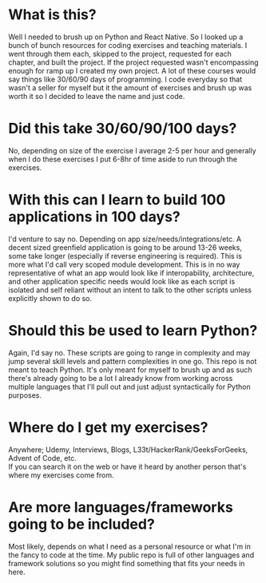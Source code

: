 # What is this?
Well I needed to brush up on Python and React Native. So I looked up a bunch of bunch resources for coding exercises and teaching materials. I went through them each, skipped to the project, requested for each chapter, and built the project. If the project requested wasn't encompassing enough for ramp up I created my own project. A lot of these courses would say things like 30/60/90 days of programming. I code everyday so that wasn't a seller for myself but it the amount of exercises and brush up was worth it so I decided to leave the name and just code.

# Did this take 30/60/90/100 days?
No, depending on size of the exercise I average 2-5 per hour and generally when I do these exercises I put 6-8hr of time aside to run through the exercises. 

# With this can I learn to build 100 applications in 100 days?
I'd venture to say no. Depending on app size/needs/integrations/etc. A decent sized greenfield application is going to be around 13-26 weeks, some take longer (especially if reverse engineering is required). This is more what I'd call very scoped module development. This is in no way representative of what an app would look like if interopability, architecture, and other application specific needs would look like as each script is isolated and self reliant without an intent to talk to the other scripts unless explicitly shown to do so.

# Should this be used to learn Python?
Again, I'd say no. These scripts are going to range in complexity and may jump several skill levels and pattern complexities in one go. This repo is not meant to teach Python. It's only meant for myself to brush up and as such there's already going to be a lot I already know from working across multiple languages that I'll pull out and just adjust syntactically for Python purposes.

# Where do I get my exercises?
Anywhere; Udemy, Interviews, Blogs, L33t/HackerRank/GeeksForGeeks, Advent of Code, etc.  
If you can search it on the web or have it heard by another person that's where my exercises come from.

# Are more languages/frameworks going to be included?
Most likely, depends on what I need as a personal resource or what I'm in the fancy to code at the time. My public repo is full of other languages and framework solutions so you might find something that fits your needs in here.